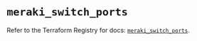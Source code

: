 # `meraki_switch_ports`

Refer to the Terraform Registry for docs: [`meraki_switch_ports`](https://registry.terraform.io/providers/ciscodevnet/meraki/1.7.1/docs/resources/switch_ports).
